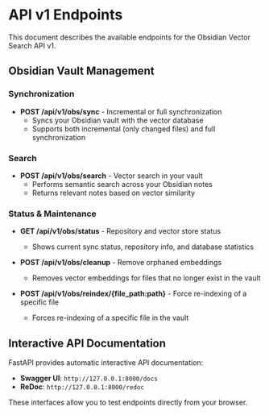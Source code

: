 # API v1 Endpoints

This document describes the available endpoints for the Obsidian Vector Search API v1.

## Obsidian Vault Management

### Synchronization
- **POST /api/v1/obs/sync** - Incremental or full synchronization
  - Syncs your Obsidian vault with the vector database
  - Supports both incremental (only changed files) and full synchronization

### Search
- **POST /api/v1/obs/search** - Vector search in your vault
  - Performs semantic search across your Obsidian notes
  - Returns relevant notes based on vector similarity

### Status & Maintenance
- **GET /api/v1/obs/status** - Repository and vector store status
  - Shows current sync status, repository info, and database statistics
  
- **POST /api/v1/obs/cleanup** - Remove orphaned embeddings
  - Removes vector embeddings for files that no longer exist in the vault

- **POST /api/v1/obs/reindex/{file_path:path}** - Force re-indexing of a specific file
  - Forces re-indexing of a specific file in the vault

## Interactive API Documentation

FastAPI provides automatic interactive API documentation:

- **Swagger UI**: `http://127.0.0.1:8000/docs`
- **ReDoc**: `http://127.0.0.1:8000/redoc`

These interfaces allow you to test endpoints directly from your browser.